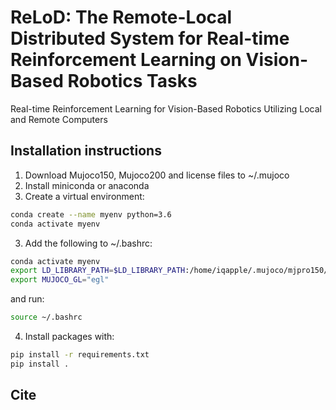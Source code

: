 # ReLoD: The Remote-Local Distributed System for Real-time Reinforcement Learning on Vision-Based Robotics Tasks

Real-time Reinforcement Learning for Vision-Based Robotics Utilizing Local and Remote Computers

## Installation instructions
1. Download Mujoco150, Mujoco200 and license files to ~/.mujoco
2. Install miniconda or anaconda
3. Create a virtual environment:
```bash
conda create --name myenv python=3.6
conda activate myenv
```
3. Add the following to ~/.bashrc:
```bash
conda activate myenv
export LD_LIBRARY_PATH=$LD_LIBRARY_PATH:/home/iqapple/.mujoco/mjpro150/bin
export MUJOCO_GL="egl"
```
and run:
```bash
source ~/.bashrc
```
4. Install packages with:
```bash
pip install -r requirements.txt
pip install .
```

## Cite
```bash

```
